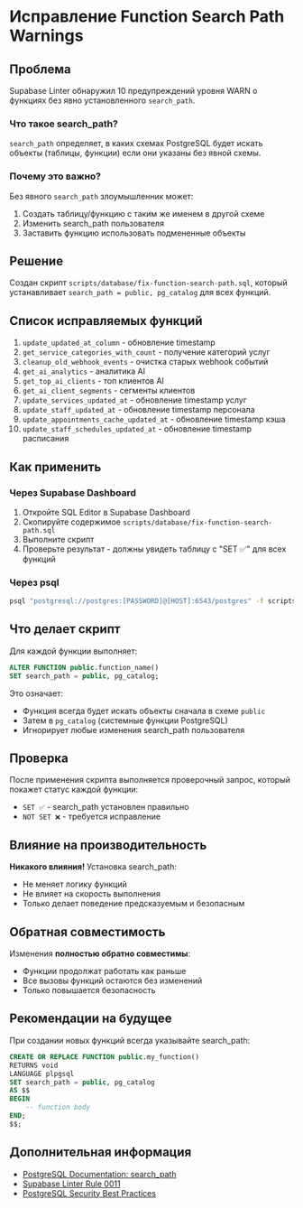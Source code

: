 # Исправление Function Search Path Warnings

## Проблема
Supabase Linter обнаружил 10 предупреждений уровня WARN о функциях без явно установленного `search_path`.

### Что такое search_path?
`search_path` определяет, в каких схемах PostgreSQL будет искать объекты (таблицы, функции) если они указаны без явной схемы. 

### Почему это важно?
Без явного `search_path` злоумышленник может:
1. Создать таблицу/функцию с таким же именем в другой схеме
2. Изменить search_path пользователя
3. Заставить функцию использовать подмененные объекты

## Решение
Создан скрипт `scripts/database/fix-function-search-path.sql`, который устанавливает `search_path = public, pg_catalog` для всех функций.

## Список исправляемых функций
1. `update_updated_at_column` - обновление timestamp
2. `get_service_categories_with_count` - получение категорий услуг
3. `cleanup_old_webhook_events` - очистка старых webhook событий
4. `get_ai_analytics` - аналитика AI
5. `get_top_ai_clients` - топ клиентов AI
6. `get_ai_client_segments` - сегменты клиентов
7. `update_services_updated_at` - обновление timestamp услуг
8. `update_staff_updated_at` - обновление timestamp персонала
9. `update_appointments_cache_updated_at` - обновление timestamp кэша
10. `update_staff_schedules_updated_at` - обновление timestamp расписания

## Как применить

### Через Supabase Dashboard
1. Откройте SQL Editor в Supabase Dashboard
2. Скопируйте содержимое `scripts/database/fix-function-search-path.sql`
3. Выполните скрипт
4. Проверьте результат - должны увидеть таблицу с "SET ✅" для всех функций

### Через psql
```bash
psql "postgresql://postgres:[PASSWORD]@[HOST]:6543/postgres" -f scripts/database/fix-function-search-path.sql
```

## Что делает скрипт

Для каждой функции выполняет:
```sql
ALTER FUNCTION public.function_name() 
SET search_path = public, pg_catalog;
```

Это означает:
- Функция всегда будет искать объекты сначала в схеме `public`
- Затем в `pg_catalog` (системные функции PostgreSQL)
- Игнорирует любые изменения search_path пользователя

## Проверка

После применения скрипта выполняется проверочный запрос, который покажет статус каждой функции:
- `SET ✅` - search_path установлен правильно
- `NOT SET ❌` - требуется исправление

## Влияние на производительность

**Никакого влияния!** Установка search_path:
- Не меняет логику функций
- Не влияет на скорость выполнения
- Только делает поведение предсказуемым и безопасным

## Обратная совместимость

Изменения **полностью обратно совместимы**:
- Функции продолжат работать как раньше
- Все вызовы функций остаются без изменений
- Только повышается безопасность

## Рекомендации на будущее

При создании новых функций всегда указывайте search_path:

```sql
CREATE OR REPLACE FUNCTION public.my_function()
RETURNS void
LANGUAGE plpgsql
SET search_path = public, pg_catalog
AS $$
BEGIN
    -- function body
END;
$$;
```

## Дополнительная информация

- [PostgreSQL Documentation: search_path](https://www.postgresql.org/docs/current/ddl-schemas.html#DDL-SCHEMAS-PATH)
- [Supabase Linter Rule 0011](https://supabase.com/docs/guides/database/database-linter?lint=0011_function_search_path_mutable)
- [PostgreSQL Security Best Practices](https://www.postgresql.org/docs/current/sql-createfunction.html#SQL-CREATEFUNCTION-SECURITY)